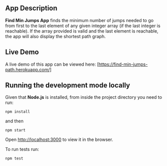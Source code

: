 ## App Description

**Find Min Jumps App** finds the minimum number of jumps needed to go from first to the last element of any given integer array (if the last integer is reachable). If the array provided is valid and the last element is reachable, the app will also display the shortest path graph.

## Live Demo

A live demo of this app can be viewed here: [https://find-min-jumps-path.herokuapp.com/]

## Running the development mode locally

Given that **Node.js** is installed, from inside the project directory you need to run:

```
npm install
```

and then 

```
npm start
```

Open [http://localhost:3000](http://localhost:3000) to view it in the browser.


To run tests run:
```
npm test
```